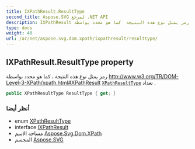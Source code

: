 ```yaml
---
title: IXPathResult.ResultType
second_title: Aspose.SVG لمرجع .NET API
description: IXPathResult ملكية. رمز يمثل نوع هذه النتيجة  كما هو محدد بواسطة http//www.w3.org/TR/DOMLevel3XPath/xpath.htmlXPathResult XPathResultType تعداد .
type: docs
weight: 40
url: /ar/net/aspose.svg.dom.xpath/ixpathresult/resulttype/
---
```

## IXPathResult.ResultType property

رمز يمثل نوع هذه النتيجة ، كما هو محدد بواسطة http://www.w3.org/TR/DOM-Level-3-XPath/xpath.html#XPathResult [`XPathResultType`](../../xpathresulttype/) تعداد .

```csharp
public XPathResultType ResultType { get; }
```

### أنظر أيضا

* enum [XPathResultType](../../xpathresulttype/)
* interface [IXPathResult](../)
* مساحة الاسم [Aspose.Svg.Dom.XPath](../../ixpathresult/)
* المجسم [Aspose.SVG](../../../)


